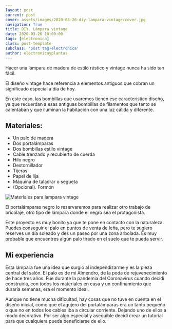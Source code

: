 ```yaml
---
layout: post
current: post
cover: assets/images/2020-03-26-diy-lampara-vintage/cover.jpg
navigation: True
title: DIY. Lámpara vintage
date: 2020-03-26 10:00:00
tags: [electronica]
class: post-template
subclass: 'post tag-electronica'
author: electronicayplantas
---
```


Hacer una lámpara de madera de estilo rústico y vintage nunca ha sido tan fácil.

El diseño vintage hace referencia a elementos antiguos que cobran un significado especial a día de hoy. 

En este caso, las bombillas que usaremos tienen ese característico diseño, ya que recuerdan a esas antiguas bombillas de filamentos que tanto se calentaban y que iluminan la habitación con una luz cálida y diferente.

## Materiales:
- Un palo de madera
- Dos portalámparas
- Dos bombillas estilo vintage
- Cable trenzado y recubierto de cuerda
- Hilo negro
- Destornillador
- Tijeras
- Papel de lija
- Máquina de taladrar o segueta
- (Opcional). Formón

![Materiales para lampara vintage](assets/images/2020-03-26-diy-lampara-vintage/materials.jpg "Materiales para lampara vintage")

El portalámparas negro lo reservaremos para realizar otro trabajo de bricolaje, otro tipo de lámpara donde el negro sea el protagonista.

Este proyecto es muy bonito ya que te pone en contacto con la naturaleza. Puedes conseguir el palo en puntos de venta de leña, pero te sugiero reserves un día soleado y des un paseo por una zona arbolada. Es muy probable que encuentres algún palo tirado en el suelo que te pueda servir. 

## Mi experiencia
Esta lámpara fue una idea que surgió al independizarme y es la pieza central del salón. El palo es de mi Almendro, de la poda de rejuvenecimiento de hace tres años. Fue durante la pandemia del Coronavirus cuando decidí construirla, con todos los materiales en casa y un confinamiento que duraría semanas, era el momento ideal.

Aunque no tiene mucha dificultad, hay cosas que no tuve en cuenta en el diseño inicial, como que el agujero del portalámparas era un tanto pequeño o que no en todos los cables iba a circular corriente. Dejando uno de ellos a modo decorativo. Por ser algo especial y asequible decidí crear un tutorial para que cualquiera pueda beneficiarse de ello.